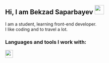## Hi, I am Bekzad Saparbayev <img src="https://media.giphy.com/media/hvRJCLFzcasrR4ia7z/giphy.gif" width="30px"> 

I am a student, learning front-end developer. <br />
I like coding and to travel a lot.
<br />

### Languages and tools I work with:

<code><img src="https://upload.wikimedia.org/wikipedia/commons/thumb/6/61/HTML5_logo_and_wordmark.svg/512px-HTML5_logo_and_wordmark.svg.png" width="25px"> </code>
